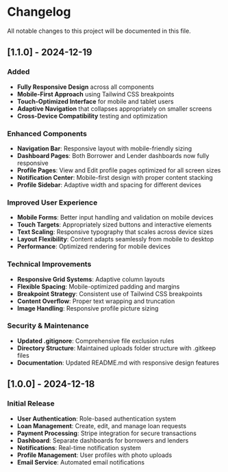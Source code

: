 # Changelog

All notable changes to this project will be documented in this file.

## [1.1.0] - 2024-12-19

### Added
- **Fully Responsive Design** across all components
- **Mobile-First Approach** using Tailwind CSS breakpoints
- **Touch-Optimized Interface** for mobile and tablet users
- **Adaptive Navigation** that collapses appropriately on smaller screens
- **Cross-Device Compatibility** testing and optimization

### Enhanced Components
- **Navigation Bar**: Responsive layout with mobile-friendly sizing
- **Dashboard Pages**: Both Borrower and Lender dashboards now fully responsive
- **Profile Pages**: View and Edit profile pages optimized for all screen sizes
- **Notification Center**: Mobile-first design with proper content stacking
- **Profile Sidebar**: Adaptive width and spacing for different devices

### Improved User Experience
- **Mobile Forms**: Better input handling and validation on mobile devices
- **Touch Targets**: Appropriately sized buttons and interactive elements
- **Text Scaling**: Responsive typography that scales across device sizes
- **Layout Flexibility**: Content adapts seamlessly from mobile to desktop
- **Performance**: Optimized rendering for mobile devices

### Technical Improvements
- **Responsive Grid Systems**: Adaptive column layouts
- **Flexible Spacing**: Mobile-optimized padding and margins
- **Breakpoint Strategy**: Consistent use of Tailwind CSS breakpoints
- **Content Overflow**: Proper text wrapping and truncation
- **Image Handling**: Responsive profile picture sizing

### Security & Maintenance
- **Updated .gitignore**: Comprehensive file exclusion rules
- **Directory Structure**: Maintained uploads folder structure with .gitkeep files
- **Documentation**: Updated README.md with responsive design features

## [1.0.0] - 2024-12-18

### Initial Release
- **User Authentication**: Role-based authentication system
- **Loan Management**: Create, edit, and manage loan requests
- **Payment Processing**: Stripe integration for secure transactions
- **Dashboard**: Separate dashboards for borrowers and lenders
- **Notifications**: Real-time notification system
- **Profile Management**: User profiles with photo uploads
- **Email Service**: Automated email notifications